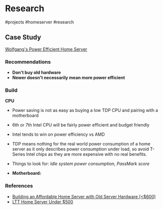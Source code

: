 # Research
#projects #homeserver #research

## Case Study
[Wolfgang's Power Efficient Home Server](https://www.youtube.com/watch?v=MucGkPUMjNo&list=WL&index=41)

### Recommendations
- **Don't buy old hardware**
- **Newer doesn't necessarily mean more power efficient**

### Build
**CPU**
- Power saving is not as easy as buying a low TDP CPU and pairing with a motherboard
- 6th or 7th Intel CPU will be fairly power efficient and budget friendly
- Intel tends to win on power efficiency vs AMD 
- TDP means nothing for the real world power consumption of a home server as it only describes power consumption under load, so avoid T-Series Intel chips as they are more expensive with no real benefits.
- Things to look for: *Idle system power consumption*, *PassMark score*

- **Motherboard:**


### References
- [Building an Affordable Home Server with Old Server Hardware (<$600)](https://medium.com/swlh/building-an-affordable-home-server-with-old-server-hardware-600-4670f685ad45)
- [LTT Home Server Under $500](https://linustechtips.com/topic/999248-home-server-under-500/)